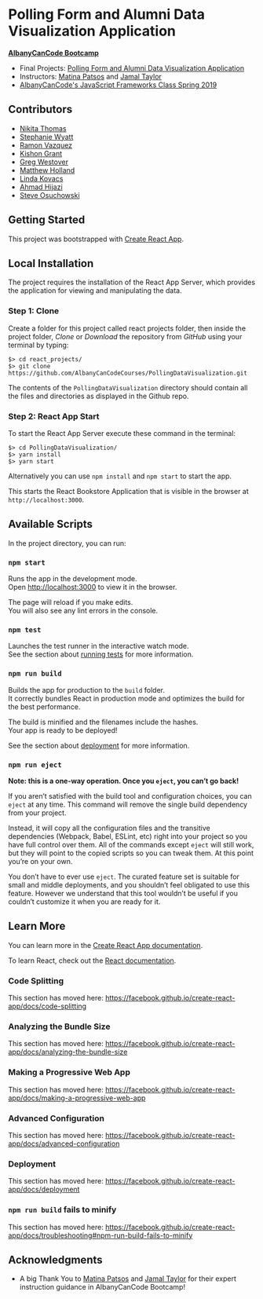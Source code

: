# Polling Form and Alumni Data Visualization Application

**[AlbanyCanCode Bootcamp](https://albanycancode.org/)**

- Final Projects: [Polling Form and Alumni Data Visualization Application](https://docs.google.com/document/d/1HdMNUB_Tx4kypbmAu6Q2UQceCL_VLEQCH12Dt6GASDY/edit?usp=sharing)
- Instructors: [Matina Patsos](https://github.com/matinaspatsos) and [Jamal Taylor](https://github.com/Louis345)
- [AlbanyCanCode's JavaScript Frameworks Class Spring 2019](https://github.com/AlbanyCanCodeCourses/JavaScript2019)

## Contributors

- [Nikita Thomas](https://github.com/fnikitathomas)
- [Stephanie Wyatt](https://github.com/SteWya)
- [Ramon Vazquez](https://github.com/ray-vazquez)
- [Kishon Grant](https://github.com/KiGrant)
- [Greg Westover](https://github.com/gc-westover)
- [Matthew Holland](https://github.com/matthew-holland)
- [Linda Kovacs](https://github.com/lindakovacs)
- [Ahmad Hijazi](https://github.com/AHijazi11)
- [Steve Osuchowski](https://github.com/SteveO1138)

## Getting Started

This project was bootstrapped with [Create React App](https://github.com/facebook/create-react-app).

## Local Installation

The project requires the installation of the React App Server, which provides the application for viewing and manipulating the data.

### Step 1: Clone

Create a folder for this project called react projects folder, then inside the project folder, *Clone* or *Download* the repository from *GitHub* using your terminal by typing:

	$> cd react_projects/
	$> git clone https://github.com/AlbanyCanCodeCourses/PollingDataVisualization.git

The contents of the `PollingDataVisualization` directory should contain all the files and directories as displayed in the Github repo.

### Step 2: React App Start

To start the React App Server execute these command in the terminal:

	$> cd PollingDataVisualization/
	$> yarn install
	$> yarn start

Alternatively you can use `npm install` and `npm start` to start the app.

This starts the React Bookstore Application that is visible in the browser at `http://localhost:3000`.

## Available Scripts

In the project directory, you can run:

### `npm start`

Runs the app in the development mode.<br>
Open [http://localhost:3000](http://localhost:3000) to view it in the browser.

The page will reload if you make edits.<br>
You will also see any lint errors in the console.

### `npm test`

Launches the test runner in the interactive watch mode.<br>
See the section about [running tests](https://facebook.github.io/create-react-app/docs/running-tests) for more information.

### `npm run build`

Builds the app for production to the `build` folder.<br>
It correctly bundles React in production mode and optimizes the build for the best performance.

The build is minified and the filenames include the hashes.<br>
Your app is ready to be deployed!

See the section about [deployment](https://facebook.github.io/create-react-app/docs/deployment) for more information.

### `npm run eject`

**Note: this is a one-way operation. Once you `eject`, you can’t go back!**

If you aren’t satisfied with the build tool and configuration choices, you can `eject` at any time. This command will remove the single build dependency from your project.

Instead, it will copy all the configuration files and the transitive dependencies (Webpack, Babel, ESLint, etc) right into your project so you have full control over them. All of the commands except `eject` will still work, but they will point to the copied scripts so you can tweak them. At this point you’re on your own.

You don’t have to ever use `eject`. The curated feature set is suitable for small and middle deployments, and you shouldn’t feel obligated to use this feature. However we understand that this tool wouldn’t be useful if you couldn’t customize it when you are ready for it.

## Learn More

You can learn more in the [Create React App documentation](https://facebook.github.io/create-react-app/docs/getting-started).

To learn React, check out the [React documentation](https://reactjs.org/).

### Code Splitting

This section has moved here: https://facebook.github.io/create-react-app/docs/code-splitting

### Analyzing the Bundle Size

This section has moved here: https://facebook.github.io/create-react-app/docs/analyzing-the-bundle-size

### Making a Progressive Web App

This section has moved here: https://facebook.github.io/create-react-app/docs/making-a-progressive-web-app

### Advanced Configuration

This section has moved here: https://facebook.github.io/create-react-app/docs/advanced-configuration

### Deployment

This section has moved here: https://facebook.github.io/create-react-app/docs/deployment

### `npm run build` fails to minify

This section has moved here: https://facebook.github.io/create-react-app/docs/troubleshooting#npm-run-build-fails-to-minify

## Acknowledgments

* A big Thank You to [Matina Patsos](https://github.com/matinaspatsos) and [Jamal Taylor](https://github.com/Louis345) for their expert instruction guidance in AlbanyCanCode Bootcamp!
